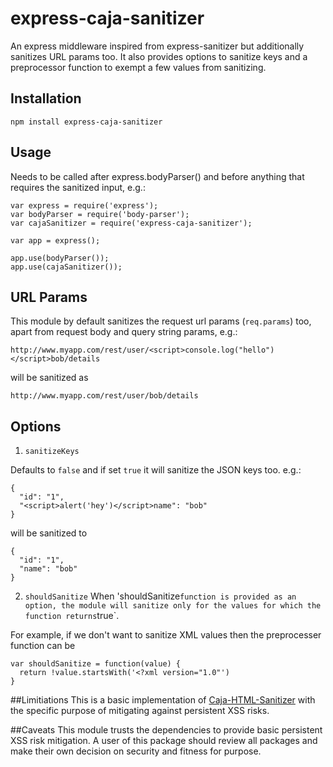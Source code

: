 # express-caja-sanitizer
An express middleware inspired from express-sanitizer but additionally sanitizes URL params too. It also provides options to sanitize keys and a preprocessor function to exempt a few values from sanitizing.

## Installation
```
npm install express-caja-sanitizer
```

## Usage
Needs to be called after express.bodyParser() and before anything that requires the sanitized input, e.g.:

```
var express = require('express');
var bodyParser = require('body-parser');
var cajaSanitizer = require('express-caja-sanitizer');

var app = express();

app.use(bodyParser());
app.use(cajaSanitizer());

```

## URL Params
This module by default sanitizes the request url params (`req.params`) too, apart from request body and query string params, e.g.:

```
http://www.myapp.com/rest/user/<script>console.log("hello")</script>bob/details
```

will be sanitized as

```
http://www.myapp.com/rest/user/bob/details
```

## Options

1) `sanitizeKeys`

Defaults to `false` and if set `true` it will sanitize the JSON keys too. e.g.:

```
{
  "id": "1",
  "<script>alert('hey')</script>name": "bob"
}
```

will be sanitized to 

```
{
  "id": "1",
  "name": "bob"
}
```

2) `shouldSanitize`
When 'shouldSanitize` function is provided as an option, the module will sanitize only for the values for which the function returns `true`. 

For example, if we don't want to sanitize XML values then the preprocesser function can be

```
var shouldSanitize = function(value) {
  return !value.startsWith('<?xml version="1.0"')
}
```

##Limitiations
This is a basic implementation of [Caja-HTML-Sanitizer](https://github.com/theSmaw/Caja-HTML-Sanitizer) with the specific purpose of mitigating against persistent XSS risks.

##Caveats
This module trusts the dependencies to provide basic persistent XSS risk mitigation. A user of this package should review all packages and make their own decision on security and fitness for purpose.
